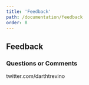 ```yaml
---
title: 'Feedback'
path: /documentation/feedback
order: 8
---
```


## Feedback

### Questions or Comments

twitter.com/darthtrevino
